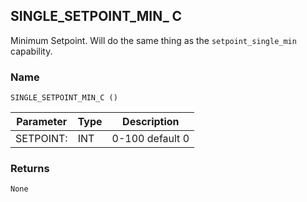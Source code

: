 ## SINGLE\_SETPOINT\_MIN\_ C

Minimum Setpoint. Will do the same thing as the `setpoint_single_min` capability.


### Name

`SINGLE_SETPOINT_MIN_C ()` 


| Parameter | Type | Description     |
| --------- | ---- | --------------- |
| SETPOINT: | INT  | 0-100 default 0 |

 
### Returns

`None`

